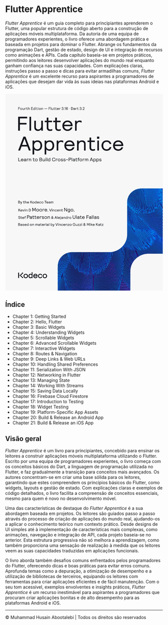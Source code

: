 <!-- ©©©©©©©©©©©©©©©©©©©©©©©© All Rights Are Reserved By Muhammad Husain Abootalebi ©©©©©©©©©©©©©©©©©©©©©©©©©©©©©©©©©© -->

# Flutter Apprentice

*Flutter Apprentice* é um guia completo para principiantes aprenderem o Flutter, uma popular estrutura de código aberto para a construção de aplicações móveis multiplataforma. Da autoria de uma equipa de programadores experientes, o livro oferece uma abordagem prática e baseada em projetos para dominar o Flutter. Abrange os fundamentos da programação Dart, gestão de estado, design de UI e integração de recursos como animações e APIs. Cada capítulo baseia-se em projetos práticos, permitindo aos leitores desenvolver aplicações do mundo real enquanto ganham confiança nas suas capacidades. Com explicações claras, instruções passo a passo e dicas para evitar armadilhas comuns, *Flutter Apprentice* é um excelente recurso para aspirantes a programadores de aplicações que desejam dar vida às suas ideias nas plataformas Android e iOS.

![Flutter Apprentice](../../assets/Books/Book%20Covers/1%20-%20Flutter%20Apprentice.webp)

## Índice

- Chapter 1: Getting Started
- Chapter 2: Hello, Flutter
- Chapter 3: Basic Widgets
- Chapter 4: Understanding Widgets
- Chapter 5: Scrollable Widgets
- Chapter 6: Advanced Scrollable Widgets
- Chapter 7: Interactive Widgets
- Chapter 8: Routes & Navigation
- Chapter 9: Deep Links & Web URLs
- Chapter 10: Handling Shared Preferences
- Chapter 11: Serialization With JSON
- Chapter 12: Networking in Flutter
- Chapter 13: Managing State
- Chapter 14: Working With Streams
- Chapter 15: Saving Data Locally
- Chapter 16: Firebase Cloud Firestore
- Chapter 17: Introduction to Testing
- Chapter 18: Widget Testing
- Chapter 19: Platform-Specific App Assets
- Chapter 20: Build & Release an Android App
- Chapter 21: Build & Release an iOS App

## Visão geral

*Flutter Apprentice* é um livro para principiantes, concebido para ensinar os leitores a construir aplicações móveis multiplataforma utilizando o Flutter. Escrito por uma equipa de programadores experientes, o livro começa com os conceitos básicos do Dart, a linguagem de programação utilizada no Flutter, e faz gradualmente a transição para conceitos mais avançados. Os autores concentram-se em criar uma base sólida para os leitores, garantindo que estes compreendem os princípios básicos do Flutter, como widgets, layouts e gestão de estado. Com explicações claras e exemplos de código detalhados, o livro facilita a compreensão de conceitos essenciais, mesmo para quem é novo no desenvolvimento móvel.

Uma das características de destaque do *Flutter Apprentice* é a sua abordagem baseada em projetos. Os leitores são guiados passo a passo através do processo de criação de aplicações do mundo real, ajudando-os a aplicar o conhecimento teórico num contexto prático. Desde designs de UI simples até à implementação de características mais complexas, como animações, navegação e integração de API, cada projeto baseia-se no anterior. Esta estrutura progressiva não só melhora a aprendizagem, como também proporciona uma sensação de realização à medida que os leitores veem as suas capacidades traduzidas em aplicações funcionais.

O livro aborda também desafios comuns enfrentados pelos programadores do Flutter, oferecendo dicas e boas práticas para evitar erros comuns. Aprofunda temas como a depuração, a otimização de desempenho e a utilização de bibliotecas de terceiros, equipando os leitores com ferramentas para criar aplicações eficientes e de fácil manutenção. Com o seu tom acessível, exemplos envolventes e insights práticos, *Flutter Apprentice* é um recurso inestimável para aspirantes a programadores que procuram criar aplicações bonitas e de alto desempenho para as plataformas Android e iOS.

---

© Muhammad Husain Abootalebi | Todos os direitos são reservados

<!-- ©©©©©©©©©©©©©©©©©©©©©©©© All Rights Are Reserved By Muhammad Husain Abootalebi ©©©©©©©©©©©©©©©©©©©©©©©©©©©©©©©©©© -->
